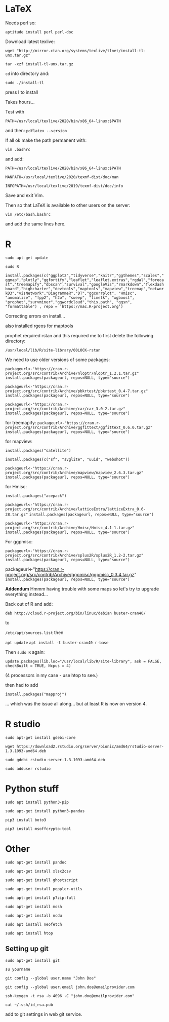 # LaTeX

Needs perl so:

``aptitude install perl perl-doc``

Download latest texlive:

``wget "http://mirror.ctan.org/systems/texlive/tlnet/install-tl-unx.tar.gz"``

``tar -xzf install-tl-unx.tar.gz``

``cd`` into directory and:

``sudo ./install-tl``

press I to install

Takes hours...

Test with

``PATH=/usr/local/texlive/2020/bin/x86_64-linux:$PATH``

and then:
``pdflatex --version``

If all ok make the path permanent with:

``vim .bashrc``

and add:

``PATH=/usr/local/texlive/2020/bin/x86_64-linux:$PATH``

``MANPATH=/usr/local/texlive/2020/texmf-dist/doc/man``

``INFOPATH=/usr/local/texlive/2019/texmf-dist/doc/info``

Save and exit Vim.

Then so that LaTeX is available to other users on the server:

``vim /etc/bash.bashrc``

and add the same lines here.

# R

``sudo apt-get update``

``sudo R``

``install.packages(c("ggplot2","tidyverse","knitr","ggthemes","scales","ggmap","plotly","ggfortify","leaflet","leaflet.extras","rgdal","forecast","treemapify","dbscan","survival","googleVis","rmarkdown","flexdashboard","highcharter","devtools","maptools","mapview","treemap","networkD3","visNetwork","DiagrammeR","DT","ggcorrplot", "Hmisc", "anomalize", "fpp2", "h2o", "sweep", "timetk", "xgboost", "prophet","survminer","ggwordcloud","this.path", "ggsn", "formattable") , repo = 'https://mac.R-project.org')``

Correcting errors on install...

also installed rgeos for maptools

prophet required rstan and this required me to first delete the following directory:

``/usr/local/lib/R/site-library/00LOCK-rstan``

We need to use older versions of some packages:

``packageurl<-"https://cran.r-project.org/src/contrib/Archive/nloptr/nloptr_1.2.1.tar.gz"``
``install.packages(packageurl, repos=NULL, type="source")``

``packageurl<-"https://cran.r-project.org/src/contrib/Archive/pbkrtest/pbkrtest_0.4-7.tar.gz"``
``install.packages(packageurl, repos=NULL, type="source")``

``packageurl<-"https://cran.r-project.org/src/contrib/Archive/car/car_3.0-2.tar.gz"``
``install.packages(packageurl, repos=NULL, type="source")``

for treemapify:
``packageurl<-"https://cran.r-project.org/src/contrib/Archive/ggfittext/ggfittext_0.6.0.tar.gz"``
``install.packages(packageurl, repos=NULL, type="source")``

for mapview:

``install.packages("satellite")``

``install.packages(c("sf", "svglite", "uuid", "webshot"))``

``packageurl<-"https://cran.r-project.org/src/contrib/Archive/mapview/mapview_2.6.3.tar.gz"``
``install.packages(packageurl, repos=NULL, type="source")``

for Hmisc:

``install.packages("acepack")``

``packageurl<-"https://cran.r-project.org/src/contrib/Archive/latticeExtra/latticeExtra_0.6-28.tar.gz"``
``install.packages(packageurl, repos=NULL, type="source")``

``packageurl<-"https://cran.r-project.org/src/contrib/Archive/Hmisc/Hmisc_4.1-1.tar.gz"``
``install.packages(packageurl, repos=NULL, type="source")``

For ggpmisc:

``packageurl<-"https://cran.r-project.org/src/contrib/Archive/splus2R/splus2R_1.2-2.tar.gz"``
``install.packages(packageurl, repos=NULL, type="source")``

packageurl<-"https://cran.r-project.org/src/contrib/Archive/ggpmisc/ggpmisc_0.3.4.tar.gz"
``install.packages(packageurl, repos=NULL, type="source")``

**Addendum** Hmmm having trouble with some maps so let's try to upgrade everything instead...

Back out of R and add:

``deb http://cloud.r-project.org/bin/linux/debian buster-cran40/``
 
 to
 
``/etc/apt/sources.list``
then

``apt update``
``apt install -t buster-cran40 r-base``

Then ``sudo R`` again:

``update.packages(lib.loc="/usr/local/lib/R/site-library", ask = FALSE,
  checkBuilt = TRUE, Ncpus = 4)``

(4 processors in my case - use htop to see.)

then had to add

``install.packages("mapproj")``

... which was the issue all along... but at least R is now on version 4.

# R studio

``sudo apt-get install gdebi-core``

``wget https://download2.rstudio.org/server/bionic/amd64/rstudio-server-1.3.1093-amd64.deb``

``sudo gdebi rstudio-server-1.3.1093-amd64.deb``

``sudo adduser rstudio``

# Python stuff

``sudo apt install python3-pip``

``sudo apt-get install python3-pandas``

``pip3 install boto3``

``pip3 install msoffcrypto-tool``

# Other

``sudo apt-get install pandoc``

``sudo apt-get install xlsx2csv``

``sudo apt-get install ghostscript``

``sudo apt-get install poppler-utils``

``sudo apt-get install p7zip-full``

``sudo apt-get install mosh``

``sudo apt-get install ncdu``

``sudo apt install neofetch``

``sudo apt install htop``

## Setting up git

``sudo apt-get install git``

``su yourname``

``git config --global user.name "John Doe"``

``git config --global user.email john.doe@emailprovider.com``

``ssh-keygen -t rsa -b 4096 -C "john.doe@emailprovider.com"``

``cat ~/.ssh/id_rsa.pub``

add to git settings in web git service.
